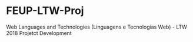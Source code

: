 # FEUP-LTW-Proj
Web Languages and Technologies (Linguagens e Tecnologias Web) - LTW 2018 Projetct Development

